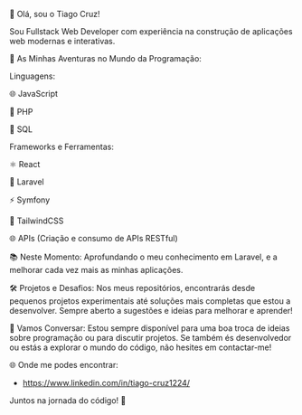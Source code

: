 👋 Olá, sou o Tiago Cruz!

Sou Fullstack Web Developer com experiência na construção de aplicações web modernas e interativas.

🚀 As Minhas Aventuras no Mundo da Programação:

Linguagens:

🌐 JavaScript

🐘 PHP

💾 SQL

Frameworks e Ferramentas:

⚛️ React

🚀 Laravel

⚡ Symfony

🎨 TailwindCSS

🌐 APIs (Criação e consumo de APIs RESTful)

📚 Neste Momento: Aprofundando o meu conhecimento em Laravel, e a melhorar cada vez mais as minhas aplicações.

🛠️ Projetos e Desafios: Nos meus repositórios, encontrarás desde pequenos projetos experimentais até soluções mais completas que estou a desenvolver. Sempre aberto a sugestões e ideias para melhorar e aprender!

💬 Vamos Conversar: Estou sempre disponível para uma boa troca de ideias sobre programação ou para discutir projetos. Se também és desenvolvedor ou estás a explorar o mundo do código, não hesites em contactar-me!

🌐 Onde me podes encontrar:

- https://www.linkedin.com/in/tiago-cruz1224/

Juntos na jornada do código! 🚀
